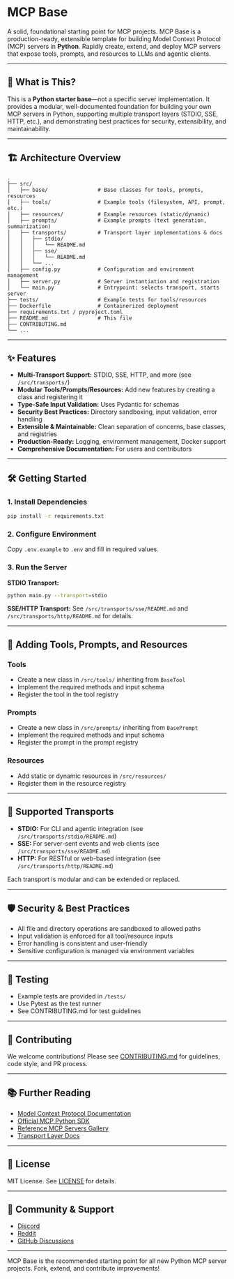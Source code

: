 # MCP Base

A solid, foundational starting point for MCP projects. MCP Base is a production-ready, extensible template for building Model Context Protocol (MCP) servers in **Python**. Rapidly create, extend, and deploy MCP servers that expose tools, prompts, and resources to LLMs and agentic clients.

---

## 🚀 What is This?

This is a **Python starter base**—not a specific server implementation. It provides a modular, well-documented foundation for building your own MCP servers in Python, supporting multiple transport layers (STDIO, SSE, HTTP, etc.), and demonstrating best practices for security, extensibility, and maintainability.

---

## 🏗️ Architecture Overview

```
.
├── src/
│   ├── base/                # Base classes for tools, prompts, resources
│   ├── tools/               # Example tools (filesystem, API, prompt, etc.)
│   ├── resources/           # Example resources (static/dynamic)
│   ├── prompts/             # Example prompts (text generation, summarization)
│   ├── transports/          # Transport layer implementations & docs
│   │   ├── stdio/
│   │   │   └── README.md
│   │   ├── sse/
│   │   │   └── README.md
│   │   └── ...
│   ├── config.py            # Configuration and environment management
│   ├── server.py            # Server instantiation and registration
│   └── main.py              # Entrypoint: selects transport, starts server
├── tests/                   # Example tests for tools/resources
├── Dockerfile               # Containerized deployment
├── requirements.txt / pyproject.toml
├── README.md                # This file
├── CONTRIBUTING.md
└── ...
```

---

## ✨ Features

- **Multi-Transport Support:** STDIO, SSE, HTTP, and more (see `/src/transports/`)
- **Modular Tools/Prompts/Resources:** Add new features by creating a class and registering it
- **Type-Safe Input Validation:** Uses Pydantic for schemas
- **Security Best Practices:** Directory sandboxing, input validation, error handling
- **Extensible & Maintainable:** Clean separation of concerns, base classes, and registries
- **Production-Ready:** Logging, environment management, Docker support
- **Comprehensive Documentation:** For users and contributors

---

## 🛠️ Getting Started

### 1. Install Dependencies

```bash
pip install -r requirements.txt
```

### 2. Configure Environment

Copy `.env.example` to `.env` and fill in required values.

### 3. Run the Server

**STDIO Transport:**
```bash
python main.py --transport=stdio
```

**SSE/HTTP Transport:**
See `/src/transports/sse/README.md` and `/src/transports/http/README.md` for details.

---

## 🧩 Adding Tools, Prompts, and Resources

### Tools

- Create a new class in `/src/tools/` inheriting from `BaseTool`
- Implement the required methods and input schema
- Register the tool in the tool registry

### Prompts

- Create a new class in `/src/prompts/` inheriting from `BasePrompt`
- Implement the required methods and input schema
- Register the prompt in the prompt registry

### Resources

- Add static or dynamic resources in `/src/resources/`
- Register them in the resource registry

---

## 🔌 Supported Transports

- **STDIO:** For CLI and agentic integration (see `/src/transports/stdio/README.md`)
- **SSE:** For server-sent events and web clients (see `/src/transports/sse/README.md`)
- **HTTP:** For RESTful or web-based integration (see `/src/transports/http/README.md`)

Each transport is modular and can be extended or replaced.

---

## 🛡️ Security & Best Practices

- All file and directory operations are sandboxed to allowed paths
- Input validation is enforced for all tool/resource inputs
- Error handling is consistent and user-friendly
- Sensitive configuration is managed via environment variables

---

## 🧪 Testing

- Example tests are provided in `/tests/`
- Use Pytest as the test runner
- See CONTRIBUTING.md for test guidelines

---

## 🤝 Contributing

We welcome contributions! Please see [CONTRIBUTING.md](CONTRIBUTING.md) for guidelines, code style, and PR process.

---

## 📚 Further Reading

- [Model Context Protocol Documentation](https://modelcontextprotocol.io/introduction)
- [Official MCP Python SDK](https://github.com/modelcontextprotocol/python-sdk)
- [Reference MCP Servers Gallery](https://github.com/modelcontextprotocol/servers)
- [Transport Layer Docs](/src/transports/)

---

## 📝 License

MIT License. See [LICENSE](LICENSE) for details.

---

## 💬 Community & Support

- [Discord](https://discord.gg/jHEGxQu2a5)
- [Reddit](https://www.reddit.com/r/modelcontextprotocol)
- [GitHub Discussions](https://github.com/orgs/modelcontextprotocol/discussions)

---

MCP Base is the recommended starting point for all new Python MCP server projects. Fork, extend, and contribute improvements!
